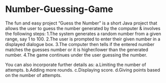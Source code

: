 # Number-Guessing-Game

The fun and easy project “Guess the Number” is a short Java project that allows the user to guess the number generated by the computer & involves the following steps:
1.The system generates a random number from a given range, say 1 to 100.
2.The user is prompted to enter their given number in a displayed dialogue box.
3.The computer then tells if the entered number matches the guesses number or it is higher/lower than the generated number.
4.The game continues under the user guessing the number.

You can also incorporate further details as:
a.Limiting the number of attempts.
b.Adding more rounds.
c.Displaying score.
d.Giving points based on the number of attempts.
